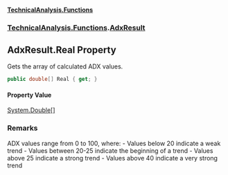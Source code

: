 #### [TechnicalAnalysis\.Functions](Atypical.TechnicalAnalysis.Functions.md 'Atypical\.TechnicalAnalysis\.Functions')
### [TechnicalAnalysis\.Functions](Atypical.TechnicalAnalysis.Functions.md#TechnicalAnalysis.Functions 'TechnicalAnalysis\.Functions').[AdxResult](AdxResult.md 'TechnicalAnalysis\.Functions\.AdxResult')

## AdxResult\.Real Property

Gets the array of calculated ADX values\.

```csharp
public double[] Real { get; }
```

#### Property Value
[System\.Double](https://docs.microsoft.com/en-us/dotnet/api/System.Double 'System\.Double')[\[\]](https://docs.microsoft.com/en-us/dotnet/api/System.Array 'System\.Array')

### Remarks
ADX values range from 0 to 100, where:
\- Values below 20 indicate a weak trend
\- Values between 20\-25 indicate the beginning of a trend
\- Values above 25 indicate a strong trend
\- Values above 40 indicate a very strong trend